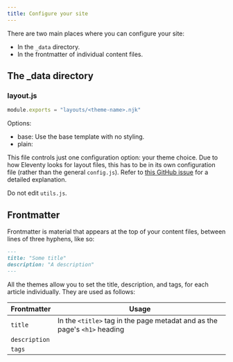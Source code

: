 ```yaml
---
title: Configure your site
---
```


There are two main places where you can configure your site:

* In the `_data` directory.
* In the frontmatter of individual content files.

## The _data directory

### layout.js

```js
module.exports = "layouts/<theme-name>.njk"
```

Options:

* base: Use the base template with no styling.
* plain:

This file controls just one configuration option: your theme choice. Due to how Eleventy looks for layout files, this has to be in its own configuration file (rather than the general `config.js`). Refer to [this GitHub issue](https://github.com/11ty/eleventy/issues/380#issuecomment-568033456) for a detailed explanation.


Do not edit `utils.js`.

## Frontmatter

Frontmatter is material that appears at the top of your content files, between lines of three hyphens, like so:

```md
---
title: "Some title"
description: "A description"
---
```

All the themes allow you to set the title, description, and tags, for each article individually. They are used as follows:

| Frontmatter | Usage |
| ----------- | ----- |
| `title` | In the `<title>` tag in the page metadat and as the page's `<h1>` heading
| `description` | |
| `tags` | |
